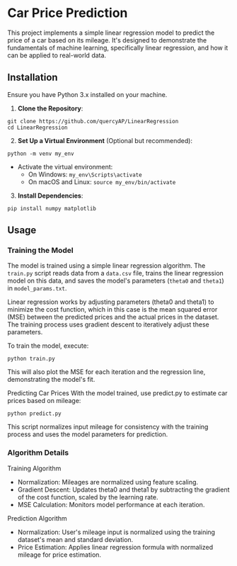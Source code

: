# Car Price Prediction

This project implements a simple linear regression model to predict the price of a car based on its mileage. It's designed to demonstrate the fundamentals of machine learning, specifically linear regression, and how it can be applied to real-world data.

## Installation
Ensure you have Python 3.x installed on your machine.
1. **Clone the Repository**:

```
git clone https://github.com/quercyAP/LinearRegression
cd LinearRegression
```

2. **Set Up a Virtual Environment** (Optional but recommended):
   
```
python -m venv my_env
```

- Activate the virtual environment:
  - On Windows: `my_env\Scripts\activate`
  - On macOS and Linux: `source my_env/bin/activate`

3. **Install Dependencies**:

```
pip install numpy matplotlib
```

## Usage

### Training the Model

The model is trained using a simple linear regression algorithm. The `train.py` script reads data from a `data.csv` file, trains the linear regression model on this data, and saves the model's parameters (`theta0` and `theta1`) in `model_params.txt`.

Linear regression works by adjusting parameters (theta0 and theta1) to minimize the cost function, which in this case is the mean squared error (MSE) between the predicted prices and the actual prices in the dataset. The training process uses gradient descent to iteratively adjust these parameters.

To train the model, execute:
```
python train.py
```
This will also plot the MSE for each iteration and the regression line, demonstrating the model's fit.

Predicting Car Prices
With the model trained, use predict.py to estimate car prices based on mileage:
```
python predict.py
```
This script normalizes input mileage for consistency with the training process and uses the model parameters for prediction.

### Algorithm Details

Training Algorithm

- Normalization: Mileages are normalized using feature scaling.
- Gradient Descent: Updates theta0 and theta1 by subtracting the gradient of the cost function, scaled by the learning rate.
- MSE Calculation: Monitors model performance at each iteration.
  
Prediction Algorithm
- Normalization: User's mileage input is normalized using the training dataset's mean and standard deviation.
- Price Estimation: Applies linear regression formula with normalized mileage for price estimation.
